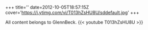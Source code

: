 +++
title=''
date=2012-10-05T18:57:15Z
cover='https://i.ytimg.com/vi/T013hZsHU8U/sddefault.jpg'
+++

All content belongs to GlennBeck.
{{< youtube T013hZsHU8U >}}
